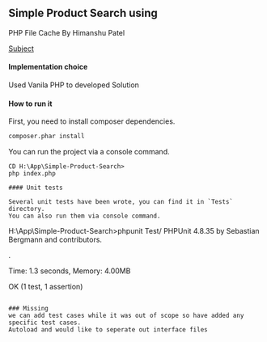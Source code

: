 ## Simple Product Search using
 
 PHP File Cache By Himanshu Patel

[Subject](http://tech.dixons.cz/test)



#### Implementation choice

Used Vanila PHP to developed Solution

#### How to run it

First, you need to install composer dependencies.
```bash
composer.phar install
```

You can run the project via a console command.

```
CD H:\App\Simple-Product-Search>
php index.php

#### Unit tests

Several unit tests have been wrote, you can find it in `Tests` directory.
You can also run them via console command.

``` 
H:\App\Simple-Product-Search>phpunit Test/
PHPUnit 4.8.35 by Sebastian Bergmann and contributors.

.

Time: 1.3 seconds, Memory: 4.00MB

OK (1 test, 1 assertion)
```

### Missing
we can add test cases while it was out of scope so have added any specific test cases.
Autoload and would like to seperate out interface files

